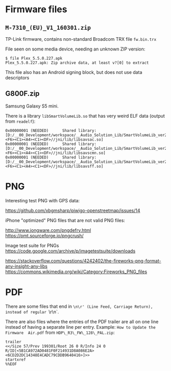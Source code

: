 # Firmware files

## `M-7310_(EU)_V1_160301.zip`

TP-Link firmware, contains non-standard Broadcom TRX file `fw.bin.trx`

File seen on some media device, needing an unknown ZIP version:

    $ file Plex_5.5.0.227.apk
    Plex_5.5.0.227.apk: Zip archive data, at least v?[0] to extract

This file also has an Android signing block, but does not use data descriptors

## G800F.zip

Samsung Galaxy S5 mini.

There is a library `libSmartVolumeLib.so` that has very weird ELF data (output from `readelf`):

    0x00000001 (NEEDED)      Shared library: [D:/__00_Development/workspace/__Audio_Solution_Lib/SmartVolumeLib_ver2.2c_<BC><F6><C1><A4><C1><DF>//jni/lib/libsavsac.so]
    0x00000001 (NEEDED)      Shared library: [D:/__00_Development/workspace/__Audio_Solution_Lib/SmartVolumeLib_ver2.2c_<BC><F6><C1><A4><C1><DF>//jni/lib/libsavscmn.so]
    0x00000001 (NEEDED)      Shared library: [D:/__00_Development/workspace/__Audio_Solution_Lib/SmartVolumeLib_ver2.2c_<BC><F6><C1><A4><C1><DF>//jni/lib/libsavsff.so]


# PNG

Interesting test PNG with GPS data:

<https://github.com/xbgmsharp/piwigo-openstreetmap/issues/14>

iPhone "optimized" PNG files that are not valid PNG files:

<http://www.jongware.com/pngdefry.html>
<https://pmt.sourceforge.io/pngcrush/>

Image test suite for PNGs
<https://code.google.com/archive/p/imagetestsuite/downloads>

<https://stackoverflow.com/questions/4242402/the-fireworks-png-format-any-insight-any-libs>
<https://commons.wikimedia.org/wiki/Category:Fireworks_PNG_files>

# PDF

There are some files that end in `\n\r' (Line Feed, Carriage Return), instead
of regular `\r\n`.

There are also files where the entries of the PDF trailer are all on one line
instead of having a separate line per entry. Example:
`How to Update the Firmware  Air.pdf` from `HDP\_R3\_FW\_128\_PAL.zip`:

```
trailer
<</Size 57/Prev 199301/Root 26 0 R/Info 24 0 R/ID[<5B1CA972AD0481F0F214931D8A086E2A><6CD2D2DC14348E4CADC79CDDB9640416>]>>
startxref
%%EOF
```
